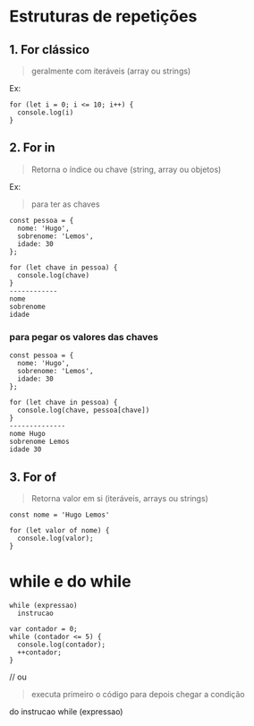# Estruturas de repetições

## 1. For clássico 
> geralmente com iteráveis (array ou strings) <br>

Ex:
```
for (let i = 0; i <= 10; i++) {
  console.log(i)
}
```
## 2. For in 
> Retorna o índice ou chave (string, array ou objetos)

Ex:
>para ter as chaves
```
const pessoa = {
  nome: 'Hugo',
  sobrenome: 'Lemos',
  idade: 30
};

for (let chave in pessoa) {
  console.log(chave)
}
------------
nome
sobrenome
idade

```
### para pegar os valores das chaves
```
const pessoa = {
  nome: 'Hugo',
  sobrenome: 'Lemos',
  idade: 30
};

for (let chave in pessoa) {
  console.log(chave, pessoa[chave])
}
--------------
nome Hugo
sobrenome Lemos
idade 30
```

## 3. For of
> Retorna  valor em si (iteráveis, arrays ou strings)
```
const nome = 'Hugo Lemos'

for (let valor of nome) {
  console.log(valor);
}
```
# while e do while
```
while (expressao)
  instrucao

var contador = 0;
while (contador <= 5) {
  console.log(contador);
  ++contador;
}
```
// ou
>executa primeiro o código para depois chegar a condição

do
  instrucao
while (expressao)
